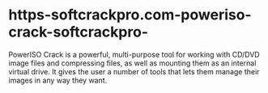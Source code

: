 # https-softcrackpro.com-poweriso-crack-softcrackpro-
PowerISO Crack is a powerful, multi-purpose tool for working with CD/DVD image files and compressing files, as well as mounting them as an internal virtual drive. It gives the user a number of tools that lets them manage their images in any way they want.
